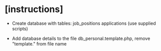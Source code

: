 # [instructions]

* Create database with tables: 
    job_positions
    applications
    (use supplied scripts)

* Add database details to the file db_personal.template.php, remove "template." from file name





